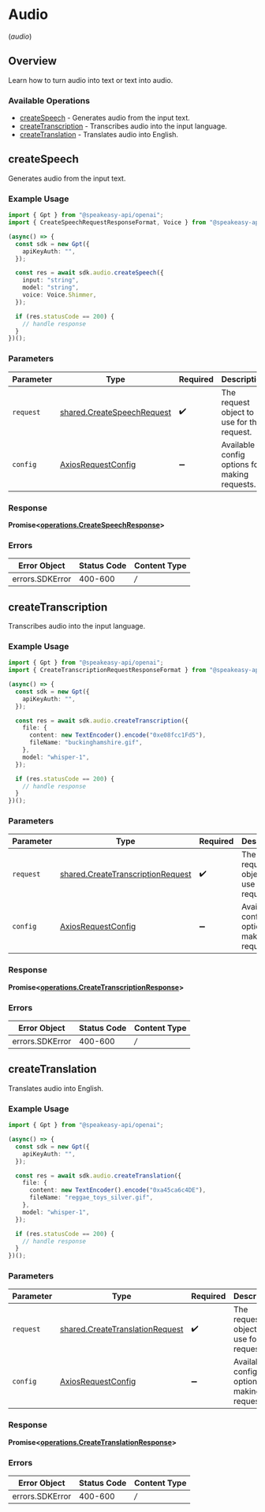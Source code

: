 # Audio
(*audio*)

## Overview

Learn how to turn audio into text or text into audio.

### Available Operations

* [createSpeech](#createspeech) - Generates audio from the input text.
* [createTranscription](#createtranscription) - Transcribes audio into the input language.
* [createTranslation](#createtranslation) - Translates audio into English.

## createSpeech

Generates audio from the input text.

### Example Usage

```typescript
import { Gpt } from "@speakeasy-api/openai";
import { CreateSpeechRequestResponseFormat, Voice } from "@speakeasy-api/openai/dist/sdk/models/shared";

(async() => {
  const sdk = new Gpt({
    apiKeyAuth: "",
  });

  const res = await sdk.audio.createSpeech({
    input: "string",
    model: "string",
    voice: Voice.Shimmer,
  });

  if (res.statusCode == 200) {
    // handle response
  }
})();
```

### Parameters

| Parameter                                                                    | Type                                                                         | Required                                                                     | Description                                                                  |
| ---------------------------------------------------------------------------- | ---------------------------------------------------------------------------- | ---------------------------------------------------------------------------- | ---------------------------------------------------------------------------- |
| `request`                                                                    | [shared.CreateSpeechRequest](../../sdk/models/shared/createspeechrequest.md) | :heavy_check_mark:                                                           | The request object to use for the request.                                   |
| `config`                                                                     | [AxiosRequestConfig](https://axios-http.com/docs/req_config)                 | :heavy_minus_sign:                                                           | Available config options for making requests.                                |


### Response

**Promise<[operations.CreateSpeechResponse](../../sdk/models/operations/createspeechresponse.md)>**
### Errors

| Error Object    | Status Code     | Content Type    |
| --------------- | --------------- | --------------- |
| errors.SDKError | 400-600         | */*             |

## createTranscription

Transcribes audio into the input language.

### Example Usage

```typescript
import { Gpt } from "@speakeasy-api/openai";
import { CreateTranscriptionRequestResponseFormat } from "@speakeasy-api/openai/dist/sdk/models/shared";

(async() => {
  const sdk = new Gpt({
    apiKeyAuth: "",
  });

  const res = await sdk.audio.createTranscription({
    file: {
      content: new TextEncoder().encode("0xe08fcc1Fd5"),
      fileName: "buckinghamshire.gif",
    },
    model: "whisper-1",
  });

  if (res.statusCode == 200) {
    // handle response
  }
})();
```

### Parameters

| Parameter                                                                                  | Type                                                                                       | Required                                                                                   | Description                                                                                |
| ------------------------------------------------------------------------------------------ | ------------------------------------------------------------------------------------------ | ------------------------------------------------------------------------------------------ | ------------------------------------------------------------------------------------------ |
| `request`                                                                                  | [shared.CreateTranscriptionRequest](../../sdk/models/shared/createtranscriptionrequest.md) | :heavy_check_mark:                                                                         | The request object to use for the request.                                                 |
| `config`                                                                                   | [AxiosRequestConfig](https://axios-http.com/docs/req_config)                               | :heavy_minus_sign:                                                                         | Available config options for making requests.                                              |


### Response

**Promise<[operations.CreateTranscriptionResponse](../../sdk/models/operations/createtranscriptionresponse.md)>**
### Errors

| Error Object    | Status Code     | Content Type    |
| --------------- | --------------- | --------------- |
| errors.SDKError | 400-600         | */*             |

## createTranslation

Translates audio into English.

### Example Usage

```typescript
import { Gpt } from "@speakeasy-api/openai";

(async() => {
  const sdk = new Gpt({
    apiKeyAuth: "",
  });

  const res = await sdk.audio.createTranslation({
    file: {
      content: new TextEncoder().encode("0xa45ca6c4DE"),
      fileName: "reggae_toys_silver.gif",
    },
    model: "whisper-1",
  });

  if (res.statusCode == 200) {
    // handle response
  }
})();
```

### Parameters

| Parameter                                                                              | Type                                                                                   | Required                                                                               | Description                                                                            |
| -------------------------------------------------------------------------------------- | -------------------------------------------------------------------------------------- | -------------------------------------------------------------------------------------- | -------------------------------------------------------------------------------------- |
| `request`                                                                              | [shared.CreateTranslationRequest](../../sdk/models/shared/createtranslationrequest.md) | :heavy_check_mark:                                                                     | The request object to use for the request.                                             |
| `config`                                                                               | [AxiosRequestConfig](https://axios-http.com/docs/req_config)                           | :heavy_minus_sign:                                                                     | Available config options for making requests.                                          |


### Response

**Promise<[operations.CreateTranslationResponse](../../sdk/models/operations/createtranslationresponse.md)>**
### Errors

| Error Object    | Status Code     | Content Type    |
| --------------- | --------------- | --------------- |
| errors.SDKError | 400-600         | */*             |

